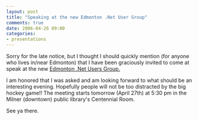 ```yaml
---
layout: post
title: "Speaking at the new Edmonton .Net User Group"
comments: true
date: 2006-04-26 09:00
categories:
- presentations
---
```


Sorry for the late notice, but I thought I should quickly mention (for anyone who lives in/near Edmonton) that I have been graciously invited to come at speak at the new [Edmonton .Net Users Group.](http://www.edmug.net/)

I am honored that I was asked and am looking forward to what should be an interesting evening. Hopefully people will not be too distracted by the big hockey game!! The meeting starts tomorrow (April 27th) at 5:30 pm in the Milner (downtown) public library's Centennial Room. 

See ya there.




